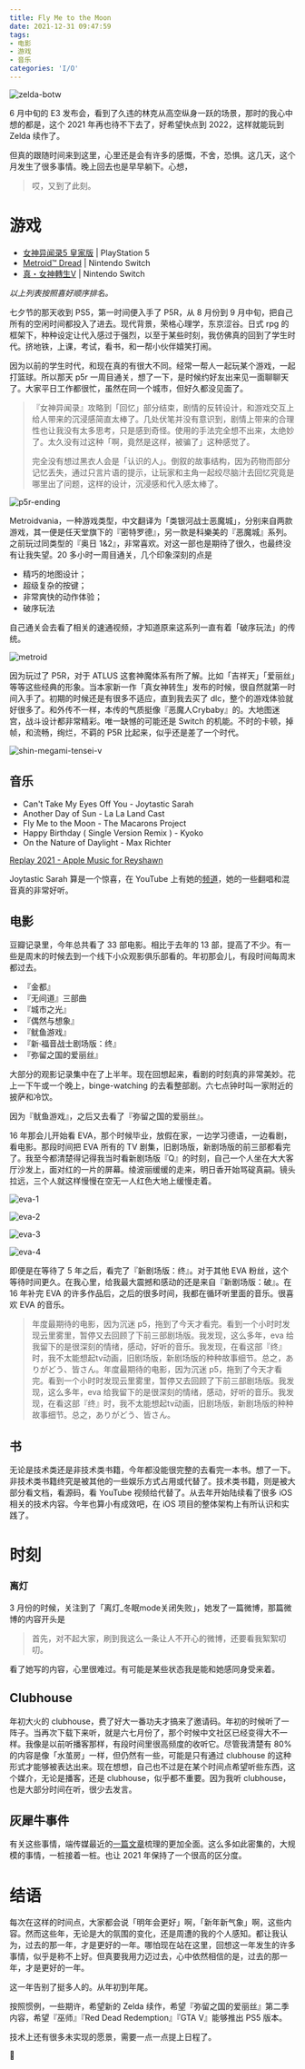 ```yaml
---
title: Fly Me to the Moon
date: 2021-12-31 09:47:59
tags:
- 电影
- 游戏
- 音乐
categories: 'I/O'
---
```


![zelda-botw](/images/zelda-botw.jpg)

6 月中旬的 E3 发布会，看到了久违的林克从高空纵身一跃的场景，那时的我心中想的都是，这个 2021 年再也待不下去了，好希望快点到 2022，这样就能玩到 Zelda 续作了。

但真的跟随时间来到这里，心里还是会有许多的感慨，不舍，恐惧。这几天，这个月发生了很多事情。晚上回去也是早早躺下。心想，

> 哎，又到了此刻。

<!--more-->

# 游戏

- [女神异闻录5 皇家版](https://www.playstation.com/zh-hans-hk/games/persona-5-royal/) | PlayStation 5
- [Metroid™ Dread](https://www.nintendo.com/games/detail/metroid-dread-switch/) | Nintendo Switch
- [真・女神轉生V](http://asia.sega.com/megaten5/cht/) | Nintendo Switch

*以上列表按照喜好顺序排名。*

七夕节的那天收到 PS5，第一时间便入手了 P5R，从 8 月份到 9 月中旬，把自己所有的空闲时间都投入了进去。现代背景，荣格心理学，东京涩谷。日式 rpg 的框架下，种种设定让代入感过于强烈，以至于某些时刻，我仿佛真的回到了学生时代。挤地铁，上课，考试，看书，和一帮小伙伴嬉笑打闹。

因为以前的学生时代，和现在真的有很大不同。经常一帮人一起玩某个游戏，一起打篮球。所以那天 p5r 一周目通关，想了一下，是时候约好友出来见一面聊聊天了。大家平日工作都很忙，虽然在同一个城市，但好久都没见面了。

> 『女神异闻录』攻略到「回忆」部分结束，剧情的反转设计，和游戏交互上给人带来的沉浸感简直太棒了。几处伏笔并没有意识到，剧情上带来的合理性也让我没有太多思考，只是感到奇怪。使用的手法完全想不出来，太绝妙了。太久没有过这种「啊，竟然是这样，被骗了」这种感觉了。
>
> 完全没有想过黑衣人会是「认识的人」。倒叙的故事结构，因为药物而部分记忆丢失，通过只言片语的提示，让玩家和主角一起绞尽脑汁去回忆究竟是哪里出了问题，这样的设计，沉浸感和代入感太棒了。

![p5r-ending](/images/p5r-ending.png)

Metroidvania，一种游戏类型，中文翻译为「类银河战士恶魔城」，分别来自两款游戏，其一便是任天堂旗下的『密特罗德』，另一款是科樂美的『恶魔城』系列。之前玩过同类型的『奥日 1&2』，非常喜欢。对这一部也是期待了很久，也最终没有让我失望。20 多小时一周目通关，几个印象深刻的点是

- 精巧的地图设计；
- 超级复杂的按键；
- 非常爽快的动作体验；
- 破序玩法

自己通关会去看了相关的速通视频，才知道原来这系列一直有着「破序玩法」的传统。

![metroid](/images/metroid.png)

因为玩过了 P5R，对于 ATLUS 这套神魔体系有所了解。比如「吉祥天」「爱丽丝」等等这些经典的形象。当本家新一作「真女神转生」发布的时候，很自然就第一时间入手了。初期的时候还是有很多不适应，直到我去买了 dlc，整个的游戏体验就好很多了。和外传不一样，本传的气质挺像『恶魔人Crybaby』的。大地图迷宫，战斗设计都非常精彩。唯一缺憾的可能还是 Switch 的机能。不时的卡顿，掉帧，和流畅，绚烂，不羁的 P5R 比起来，似乎还是差了一个时代。

![shin-megami-tensei-v](/images/shin-megami-tensei-v.png)



## 音乐

- Can't Take My Eyes Off You - Joytastic Sarah
- Another Day of Sun - La La Land Cast
- Fly Me to the Moon - The Macarons Project
- Happy Birthday ( Single Version Remix ) - Kyoko
- On the Nature of Daylight - Max Richter

[Replay 2021 - Apple Music for Reyshawn](https://music.apple.com/us/playlist/replay-2021/pl.rp-6xxXTlPZDQL)

Joytastic Sarah 算是一个惊喜，在 YouTube 上有她的[频道](https://www.youtube.com/c/JoytasticSarahCovers)，她的一些翻唱和混音真的非常好听。

## 电影

豆瓣记录里，今年总共看了 33 部电影。相比于去年的 13 部，提高了不少。有一些是周末的时候去到一个线下小众观影俱乐部看的。年初那会儿，有段时间每周末都过去。

- 『金都』
- 『无间道』三部曲
- 『城市之光』
- 『偶然与想象』
- 『鱿鱼游戏』
- 『新·福音战士剧场版：终』
- 『弥留之国的爱丽丝』

大部分的观影记录集中在了上半年。现在回想起来，看剧的时刻真的非常美妙。花上一下午或一个晚上，binge-watching 的去看整部剧。六七点钟时叫一家附近的披萨和冷饮。

因为『鱿鱼游戏』，之后又去看了『弥留之国的爱丽丝』。

16 年那会儿开始看 EVA，那个时候毕业，放假在家，一边学习德语，一边看剧，看电影。那段时间把 EVA 所有的 TV 剧集，旧剧场版，新剧场版的前三部都看完了。我至今都清楚得记得我当时看新剧场版『Q』的时刻，自己一个人坐在大大客厅沙发上，面对红的一片的屏幕。绫波丽缓缓的走来，明日香开始骂碇真嗣。镜头拉远，三个人就这样慢慢在空无一人红色大地上缓慢走着。

![eva-1](/images/eva-1.png)

![eva-2](/images/eva-2.png)

![eva-3](/images/eva-3.png)

![eva-4](/images/eva-4.png)

即便是在等待了 5 年之后，看完了『新剧场版：终』。对于其他 EVA 粉丝，这个等待时间更久。在我心里，给我最大震撼和感动的还是来自『新剧场版：破』。在 16 年补完 EVA 的许多作品后，之后的很多时间，我都在循环听里面的音乐。很喜欢 EVA 的音乐。

> 年度最期待的电影，因为沉迷 p5，拖到了今天才看完。看到一个小时时发现云里雾里，暂停又去回顾了下前三部剧场版。我发现，这么多年，eva 给我留下的是很深刻的情绪，感动，好听的音乐。我发现，在看这部『终』时，我不太能想起tv动画，旧剧场版，新剧场版的种种故事细节。总之，ありがどう、皆さん。年度最期待的电影，因为沉迷 p5，拖到了今天才看完。看到一个小时时发现云里雾里，暂停又去回顾了下前三部剧场版。我发现，这么多年，eva 给我留下的是很深刻的情绪，感动，好听的音乐。我发现，在看这部『终』时，我不太能想起tv动画，旧剧场版，新剧场版的种种故事细节。总之，ありがどう、皆さん。

## 书

无论是技术类还是非技术类书籍，今年都没能很完整的去看完一本书。想了一下。非技术类书籍终究是被其他的一些娱乐方式占用或代替了。技术类书籍，则是被大部分看文档，看源码，看 YouTube 视频给代替了。从去年开始陆续看了很多 iOS 相关的技术内容。今年也算小有成效吧，在 iOS 项目的整体架构上有所认识和实践了。

# 时刻

### 离灯

3 月份的时候，关注到了「离灯_冬眠mode关闭失败」，她发了一篇微博，那篇微博的内容开头是

> 首先，对不起大家，刷到我这么一条让人不开心的微博，还要看我絮絮叨叨。

看了她写的内容，心里很难过。有可能是某些状态我是能和她感同身受来着。

## Clubhouse

年初大火的 clubhouse，费了好大一番功夫才搞来了邀请码。年初的时候听了一阵子。当再次下载下来听，就是六七月份了，那个时候中文社区已经变得大不一样。我像是以前听播客那样，有段时间里很高频度的收听它。尽管我清楚有 80% 的内容是像「水茧房」一样，但仍然有一些，可能是只有通过 clubhouse 的这种形式才能够被表达出来。现在想想，自己也不过是在某个时间点希望听些东西，这个媒介，无论是播客，还是 clubhouse，似乎都不重要。因为我听 clubhouse，也是大部分时间在听，很少去发言。

## 灰犀牛事件

有关这些事情，端传媒最近的[一篇文章](https://theinitium.com/article/20211229-mainland-comprehensive-supervision/)梳理的更加全面。这么多如此密集的，大规模的事情，一桩接着一桩。也让 2021 年保持了一个很高的区分度。

# 结语

每次在这样的时间点，大家都会说「明年会更好」啊，「新年新气象」啊，这些内容。然而这些年，无论是大的氛围的变化，还是周遭的我的个人感知。都让我认为，过去的那一年，才是更好的一年。哪怕现在站在这里，回想这一年发生的许多事情，似乎是称不上好。但真要我用力迈过去，心中依然相信的是，过去的那一年，才是更好的一年。

这一年告别了挺多人的。从年初到年尾。

按照惯例，一些期许，希望新的 Zelda 续作，希望『弥留之国的爱丽丝』第二季内容，希望『巫师』『Red Dead Redemption』『GTA V』能够推出 PS5 版本。

技术上还有很多未实现的愿景，需要一点一点提上日程了。

🌻

